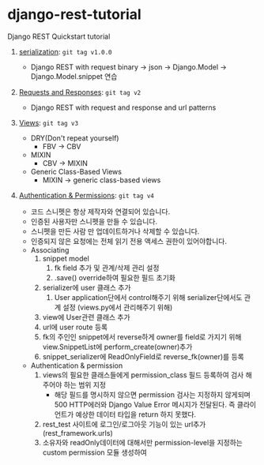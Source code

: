 # django-rest-tutorial
Django REST Quickstart tutorial


1. [serialization](https://www.django-rest-framework.org/tutorial/1-serialization/#creating-a-serializer-class): `git tag v1.0.0`
   - Django REST with request binary -> json -> Django.Model -> Django.Model.snippet 연습

2. [Requests and Responses](https://www.django-rest-framework.org/tutorial/2-requests-and-responses/): `git tag v2`
   - Django REST with request and response and url patterns

3. [Views](https://www.django-rest-framework.org/tutorial/3-class-based-views/): `git tag v3`
   - DRY(Don't repeat yourself)
     - FBV -> CBV
   - MIXIN
     - CBV -> MIXIN
   - Generic Class-Based Views
     - MIXIN -> generic class-based views

4. [Authentication & Permissions](https://www.django-rest-framework.org/tutorial/4-authentication-and-permissions/): `git tag v4`
   - 코드 스니펫은 항상 제작자와 연결되어 있습니다.
   - 인증된 사용자만 스니펫을 만들 수 있습니다.
   - 스니펫을 만든 사람 만 업데이트하거나 삭제할 수 있습니다.
   - 인증되지 않은 요청에는 전체 읽기 전용 액세스 권한이 있어야합니다.
   - Associating
     1. snippet model
        1. fk field 추가 및 관계/삭제 관리 설정
        2. .save() override하여 필요한 필드 초기화
     2. serializer에 user 클래스 추가
        1. User application단에서 control해주기 위해 serializer단에서도 관계 설정 (views.py에서 관리해주기 위해)
     3. view에 User관련 클래스 추가
     4. url에 user route 등록
     5. fk의 주인인 snippet에서 reverse하게 owner를 field로 가지기 위해 view.SnippetList에 perform_create(owner)추가
     6. snippet_serializer에 ReadOnlyField로 reverse_fk(owner)를 등록
   - Authentication & permission
     1. views의 필요한 클래스들에게 permission_class 필드 등록하여 검사 해주어야 하는 범위 지정
        - 해당 필드를 명시하지 않으면 permission 검사는 지정하지 않게되며 500 HTTP에러와 Django Value Error 메시지가 전달된다. 즉 클라이언트가 예상한 데이터 타입을 return 하지 못했다. 
     2. rest_test 사이트에 로그인/로그아웃 기능이 있는 url추가 (rest_framework.urls)
     3. 소유자와 readOnly데이터에 대해서만 permission-level을 지정하는 custom permission 모듈 생성하여 